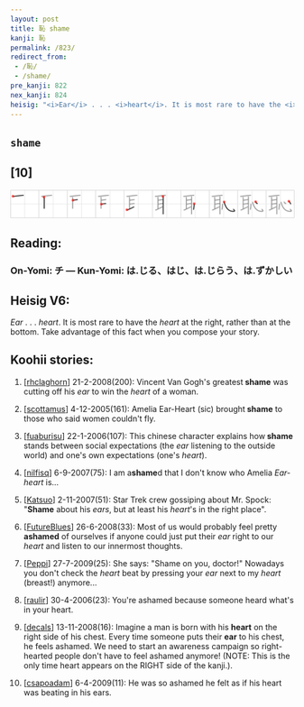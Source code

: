 ```yaml
---
layout: post
title: 恥 shame
kanji: 恥
permalink: /823/
redirect_from:
 - /恥/
 - /shame/
pre_kanji: 822
nex_kanji: 824
heisig: "<i>Ear</i> . . . <i>heart</i>. It is most rare to have the <i>heart</i> at the right, rather than at the bottom. Take advantage of this fact when you compose your story."
---
```


## `shame`

## [10]

<div class="stroke"><img src="../images/E681A5.png" /></div>

## Reading:

### On-Yomi: チ &mdash; Kun-Yomi: は.じる、はじ、は.じらう、は.ずかしい

## Heisig V6:

<i>Ear</i> . . . <i>heart</i>. It is most rare to have the <i>heart</i> at the right, rather than at the bottom. Take advantage of this fact when you compose your story.

## Koohii stories:

1) [<a href="http://kanji.koohii.com/profile/rhclaghorn">rhclaghorn</a>] 21-2-2008(200): Vincent Van Gogh&#039;s greatest<strong> shame</strong> was cutting off his <em>ear</em> to win the <em>heart</em> of a woman.

2) [<a href="http://kanji.koohii.com/profile/scottamus">scottamus</a>] 4-12-2005(161): Amelia Ear-Heart (sic) brought<strong> shame</strong> to those who said women couldn&#039;t fly.

3) [<a href="http://kanji.koohii.com/profile/fuaburisu">fuaburisu</a>] 22-1-2006(107): This chinese character explains how<strong> shame</strong> stands between social expectations (the <em>ear</em> listening to the outside world) and one&#039;s own expectations (one&#039;s <em>heart</em>).

4) [<a href="http://kanji.koohii.com/profile/nilfisq">nilfisq</a>] 6-9-2007(75): I am a<strong>shame</strong>d that I don&#039;t know who Amelia <em>Ear-heart</em> is...

5) [<a href="http://kanji.koohii.com/profile/Katsuo">Katsuo</a>] 2-11-2007(51): Star Trek crew gossiping about Mr. Spock: &quot;<strong>Shame</strong> about his <em>ears</em>, but at least his <em>heart</em>&#039;s in the right place&quot;.

6) [<a href="http://kanji.koohii.com/profile/FutureBlues">FutureBlues</a>] 26-6-2008(33): Most of us would probably feel pretty <strong>ashamed</strong> of ourselves if anyone could just put their <em>ear</em> right to our <em>heart</em> and listen to our innermost thoughts.

7) [<a href="http://kanji.koohii.com/profile/Peppi">Peppi</a>] 27-7-2009(25): She says: &quot;Shame on you, doctor!&quot; Nowadays you don&#039;t check the <em>heart</em> beat by pressing your <em>ear</em> next to my <em>heart</em> (breast!) anymore...

8) [<a href="http://kanji.koohii.com/profile/raulir">raulir</a>] 30-4-2006(23): You&#039;re ashamed because someone heard what&#039;s in your heart.

9) [<a href="http://kanji.koohii.com/profile/decals">decals</a>] 13-11-2008(16): Imagine a man is born with his <strong>heart</strong> on the right side of his chest. Every time someone puts their <strong>ear</strong> to his chest, he feels ashamed. We need to start an awareness campaign so right-hearted people don&#039;t have to feel ashamed anymore! (NOTE: This is the only time heart appears on the RIGHT side of the kanji.).

10) [<a href="http://kanji.koohii.com/profile/csapoadam">csapoadam</a>] 6-4-2009(11): He was so ashamed he felt as if his heart was beating in his ears.
